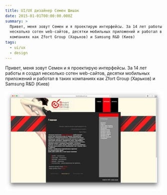 ```yaml
---
title: UI/UX дизайнер Семен Шишак
date: 2015-01-01T00:00:00.000Z
summary: >
  Привет, меня зовут Семен и я проектирую интерфейсы. За 14 лет работы я создал
  несколько сотен web-сайтов, десятки мобильных приложений и работал в таких
  компаниях как Zfort Group (Харьков) и Samsung R&D (Киев)
tags:
  - ui/ux
  - design
---
```

Привет, меня зовут Семен и я проектирую интерфейсы. За 14 лет работы я создал несколько сотен web-сайтов, десятки мобильных приложений и работал в таких компаниях как Zfort Group (Харьков) и Samsung R&D (Киев)



![](/static/img/91c55700d9b7e3dfbfcccda24753db19.jpg)

